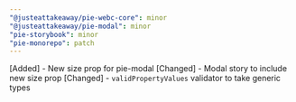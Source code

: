 ```yaml
---
"@justeattakeaway/pie-webc-core": minor
"@justeattakeaway/pie-modal": minor
"pie-storybook": minor
"pie-monorepo": patch
---
```


[Added] - New size prop for pie-modal
[Changed] - Modal story to include new size prop
[Changed] - `validPropertyValues` validator to take generic types
